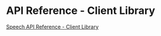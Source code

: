 

# API Reference - Client Library

[Speech API Reference - Client Library](https://staging.www.projectoxford.ai/Files/Doc/Speech/Windows/index.html)
